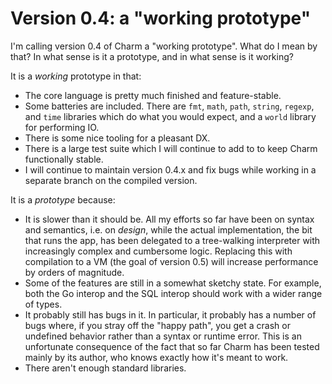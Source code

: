 # Version 0.4: a "working prototype"

I'm calling version 0.4 of Charm a "working prototype". What do I mean by that? In what sense is it a prototype, and in what sense is it working?

It is a *working* prototype in that:

* The core language is pretty much finished and feature-stable.
* Some batteries are included. There are `fmt`, `math`, `path`, `string`, `regexp`, and `time` libraries which do what you would expect, and a `world` library for performing IO.
* There is some nice tooling for a pleasant DX.
* There is a large test suite which I will continue to add to to keep Charm functionally stable.
* I will continue to maintain version 0.4.x and fix bugs while working in a separate branch on the compiled version.

It is a *prototype* because:

* It is slower than it should be. All my efforts so far have been on syntax and semantics, i.e. on *design*, while the actual implementation, the bit that runs the app, has been delegated to a tree-walking interpreter with increasingly complex and cumbersome logic. Replacing this with compilation to a VM (the goal of version 0.5) will increase performance by orders of magnitude.
* Some of the features are still in a somewhat sketchy state. For example, both the Go interop and the SQL interop should work with a wider range of types.
* It probably still has bugs in it. In particular, it probably has a number of bugs where, if you stray off the "happy path", you get a crash or undefined behavior rather than a syntax or runtime error. This is an unfortunate consequence of the fact that so far Charm has been tested mainly by its author, who knows exactly how it's meant to work.
* There aren't enough standard libraries.
